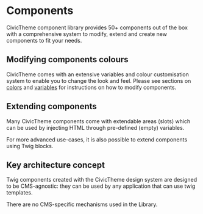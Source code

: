 # Components

CivicTheme component library provides 50+ components out of the box with a
comprehensive system to modify, extend and create new components to fit your
needs.

## Modifying components colours

CivicTheme comes with an extensive variables and colour customisation system to
enable you to change the look and feel.
Please see sections on [colors](colors.md) and [variables](variables.md) for
instructions on how to modify components.

## Extending components

Many CivicTheme components come with extendable areas (slots) which can be used
by injecting HTML through pre-defined (empty) variables.

For more advanced use-cases, it is also possible to extend components using
Twig blocks.

## Key architecture concept

Twig components created with the CivicTheme design system are designed to be
CMS-agnostic: they can be used by any application that can use twig templates.

There are no CMS-specific mechanisms used in the Library.
